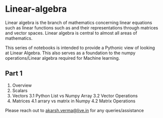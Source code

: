 # Linear-algebra

Linear algebra is the branch of mathematics concerning linear equations such as linear functions such as and their representations through matrices and vector spaces. Linear algebra is central to almost all areas of mathematics.

This series of notebooks is intended to provide a Pythonic view of looking at Linear Algebra. This also serves as a foundation to the numpy operations/Linear algebra required for Machine learning.

## Part 1

1. Overview
2. Scalars
3. Vectors
    3.1 Python List vs Numpy Array
    3.2 Vector Operations
4. Matrices
    4.1 arrary vs matrix in Numpy
    4.2 Matrix Operations

Please reach out to akarsh.verma@live.in for any queries/assistance
